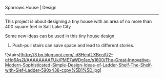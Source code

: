 Sparrows House | Design

---
This project is about designing a tiny house with an area of no more than 400 square feet in Salt Lake City

Some new ideas can be used in this tiny house design.

1. Push-pull stairs can save space and lead to different stories.

!(stairs)[http://3.bp.blogspot.com/-d8HenfLXBco/U2-qHq6As2I/AAAAAAAAFUk/PME7aWDg1ao/s1600/The-Great-Innovative-Modern-Sophisticated-Simple-Design-Ideas-of-Ladder-Shelf-The-Shelf-with-Slef-Ladder-590x438-copy%5B1%5D.jpg]

